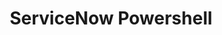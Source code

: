 ---
title: ServiceNow Powershell
excerpt: This PowerShell module provides a series of cmdlets for interacting with the ServiceNow REST API
type: repository
link: https://github.com/Sam-Martin/servicenow-powershell
tags: devops
createdAt: 2019-11-01 11:26:00
---